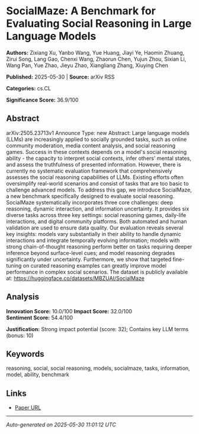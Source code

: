 # SocialMaze: A Benchmark for Evaluating Social Reasoning in Large Language Models

**Authors:** Zixiang Xu, Yanbo Wang, Yue Huang, Jiayi Ye, Haomin Zhuang, Zirui Song, Lang Gao, Chenxi Wang, Zhaorun Chen, Yujun Zhou, Sixian Li, Wang Pan, Yue Zhao, Jieyu Zhao, Xiangliang Zhang, Xiuying Chen

**Published:** 2025-05-30 | **Source:** arXiv RSS

**Categories:** cs.CL

**Significance Score:** 36.9/100

## Abstract

arXiv:2505.23713v1 Announce Type: new 
Abstract: Large language models (LLMs) are increasingly applied to socially grounded tasks, such as online community moderation, media content analysis, and social reasoning games. Success in these contexts depends on a model's social reasoning ability - the capacity to interpret social contexts, infer others' mental states, and assess the truthfulness of presented information. However, there is currently no systematic evaluation framework that comprehensively assesses the social reasoning capabilities of LLMs. Existing efforts often oversimplify real-world scenarios and consist of tasks that are too basic to challenge advanced models. To address this gap, we introduce SocialMaze, a new benchmark specifically designed to evaluate social reasoning. SocialMaze systematically incorporates three core challenges: deep reasoning, dynamic interaction, and information uncertainty. It provides six diverse tasks across three key settings: social reasoning games, daily-life interactions, and digital community platforms. Both automated and human validation are used to ensure data quality. Our evaluation reveals several key insights: models vary substantially in their ability to handle dynamic interactions and integrate temporally evolving information; models with strong chain-of-thought reasoning perform better on tasks requiring deeper inference beyond surface-level cues; and model reasoning degrades significantly under uncertainty. Furthermore, we show that targeted fine-tuning on curated reasoning examples can greatly improve model performance in complex social scenarios. The dataset is publicly available at: https://huggingface.co/datasets/MBZUAI/SocialMaze

## Analysis

**Innovation Score:** 10.0/100
**Impact Score:** 32.0/100  
**Sentiment Score:** 54.4/100

**Justification:** Strong impact potential (score: 32); Contains key LLM terms (bonus: 10)

## Keywords

reasoning, social, social reasoning, models, socialmaze, tasks, information, model, ability, benchmark

## Links

- [Paper URL](https://arxiv.org/abs/2505.23713)

---
*Auto-generated on 2025-05-30 11:01:12 UTC*
